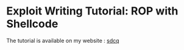 # Exploit Writing Tutorial: ROP with Shellcode

The tutorial is available on my website : [sdcq](ds)

